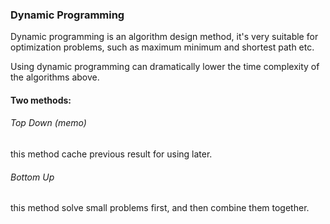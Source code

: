 ### Dynamic Programming 
Dynamic programming is an algorithm design method, it's very suitable for optimization problems, 
such as maximum minimum and shortest path etc. 

Using dynamic programming can dramatically lower the time complexity of the algorithms above. 

#### Two methods:
###### Top Down (memo) 
this method cache previous result for using later.
###### Bottom Up
this method solve small problems first, and then combine them together.

